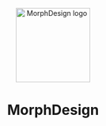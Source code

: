 <p align="center">
  <a href="http://morphdesign.io/" rel="noopener" target="_blank"><img width="150" src="http://morphdesign.io/images/morph-icon.svg" alt="MorphDesign logo"></a></p>
</p>

<h1 align="center">MorphDesign</h1>

